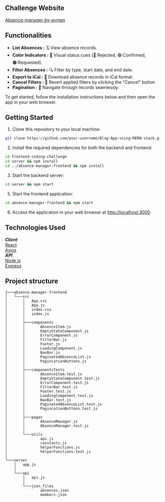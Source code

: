 ## Challenge Website
[Absence-manager-by-aymen](https://absence-manager-by-aymen.azurewebsites.net/)

## Functionalities
- **List Absences :** 🗓️ View absence records.
- **Color Indicators :** 🎨 Visual status cues (🔴:Rejected, 🟢:Confirmed, 🟠:Requested).
- **Filter Absences :** 🔍 Filter by type, start date, and end date.
- **Export to iCal :** 📅 Download absence records in iCal format.
- **Cancel Filters :** 🔄 Revert applied filters by clicking the "Cancel" button
- **Pagination :** 📄 Navigate through records seamlessly.

To get started, follow the installation instructions below and then open the app in your web browser.


## Getting Started

1. Clone this repository to your local machine:
```bash
git clone https://github.com/your-username/Blog-App-using-MERN-stack.git
```

2. Install the required dependencies for both the backend and frontend:
```bash
cd frontend-coding-challenge
cd server && npm install
cd ../absence-manager-frontend && npm install
```

3. Start the backend server:
```bash
cd server && npm start
```

5. Start the frontend application:
```bash
cd absence-manager-frontend && npm start
```

6. Access the application in your web browser at [http://localhost:3000](http://localhost:3000).


## Technologies Used

*__Client__*<br>
[React](https://reactjs.org/)<br>
[Axios](https://github.com/axios)<br>
*__API__*<br>
[Node.js](https://nodejs.org/en/docs/) <br>
[Express](https://expressjs.com/)<br>


## Project structure

```
├───absence-manager-frontend
│   └───src
│       │   App.css
│       │   App.js
│       │   index.css
│       │   index.js
│       │
│       ├───components
│       │       AbsenceItem.js
│       │       EmptyStateComponent.js
│       │       ErrorComponent.js
│       │       FilterBar.js
│       │       Footer.js
│       │       LoadingComponent.js
│       │       NavBar.js
│       │       PaginatedAbsenceList.js
│       │       PagincationButtons.js
│       │
│       ├───componentsTests
│       │       AbsenceItem.test.js
│       │       EmptyStateComponent.test.js
│       │       ErrorComponent.test.js
│       │       FilterBar.test.js
│       │       Footer.test.js
│       │       LoadingComponent.test.js
│       │       NavBar.test.js
│       │       PaginatedAbsenceList.test.js
│       │       PagincationButtons.test.js
│       │
│       ├───pages
│       │       AbsenceManager.js
│       │       AbsenceManager.test.js
│       │
│       └───utils
│               api.js
│               constants.js
│               helperFunctions.js
│               helperFunctions.test.js
│
└───server
    │   app.js
    │
    └───api
        │   api.js
        │
        └───json_files
                absences.json
                members.json
```